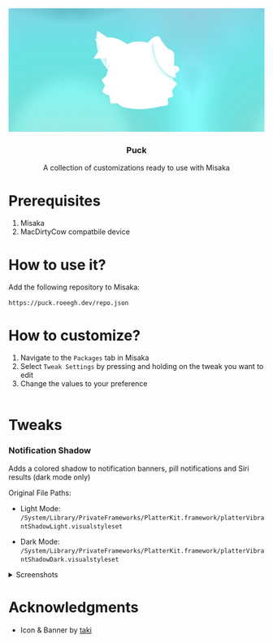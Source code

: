 <div align="center">
  <a href="https://github.com/roeegh/Puck">
    <img src="assets/Banner.png" alt="Logo">
  </a>
  
  <h3 align="center">Puck</h3>
  <p align="center">
    A collection of customizations ready to use with Misaka
  </p>
</div>

# Prerequisites

1. Misaka
2. MacDirtyCow compatbile device

# How to use it?

Add the following repository to Misaka:

```
https://puck.roeegh.dev/repo.json
```

# How to customize?

1. Navigate to the `Packages` tab in Misaka
2. Select `Tweak Settings` by pressing and holding on the tweak you want to edit
3. Change the values to your preference
   <br></br>

# Tweaks

### Notification Shadow

Adds a colored shadow to notification banners, pill notifications and Siri results (dark mode only)

Original File Paths:

-   Light Mode: `/System/Library/PrivateFrameworks/PlatterKit.framework/platterVibrantShadowLight.visualstyleset`

-   Dark Mode: `/System/Library/PrivateFrameworks/PlatterKit.framework/platterVibrantShadowDark.visualstyleset`

<details><summary>Screenshots</summary>

|                        Banner                        |                        Pill                        | Siri                                               |
| :--------------------------------------------------: | :------------------------------------------------: | -------------------------------------------------- |
| ![](/Tweaks/Notification%20Shadow/Images/Banner.png) | ![](</Tweaks/Notification Shadow/Images/Pill.png>) | ![](</Tweaks/Notification Shadow/Images/Siri.png>) |

</details>

# Acknowledgments

-   Icon & Banner by [taki](https://twitter.com/74k1_)
